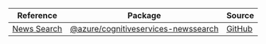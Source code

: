 | Reference | Package | Source |
|---|---|---|
|[News Search](cognitiveservices-newssearch-readme.md)|[@azure/cognitiveservices-newssearch](https://www.npmjs.com/package/@azure/cognitiveservices-newssearch)|[GitHub](https://github.com/Azure/azure-sdk-for-js/blob/main/)|
